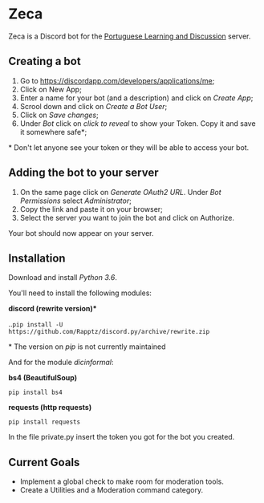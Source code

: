 # Zeca
Zeca is a Discord bot for the [Portuguese Learning and Discussion](https://discord.gg/xMwmBZe) server.

## Creating a bot

1. Go to https://discordapp.com/developers/applications/me;
2. Click on New App;
3. Enter a name for your bot (and a description) and click on *Create App*;
4. Scrool down and click on *Create a Bot User*;
5. Click on *Save changes*;
6. Under *Bot* click on *click to reveal* to show your Token. Copy it and save it somewhere safe\*;

\* Don't let anyone see your token or they will be able to access your bot.


## Adding the bot to your server

1. On the same page click on *Generate OAuth2 URL*. Under *Bot Permissions* select *Administrator*;
2. Copy the link and paste it on your browser;
3. Select the server you want to join the bot and click on Authorize.

Your bot should now appear on your server.

## Installation

Download and install *Python 3.6*.

You'll need to install the following modules:

**discord (rewrite version)\***

..```pip install -U https://github.com/Rapptz/discord.py/archive/rewrite.zip```

\* The version on *pip* is not currently maintained

And for the module *dicinformal*:

**bs4 (BeautifulSoup)**

```pip install bs4```

**requests (http requests)**

```pip install requests```

In the file private.py insert the token you got for the bot you created.

## Current Goals

 - Implement a global check to make room for moderation tools.
 - Create a Utilities and a Moderation command category.
